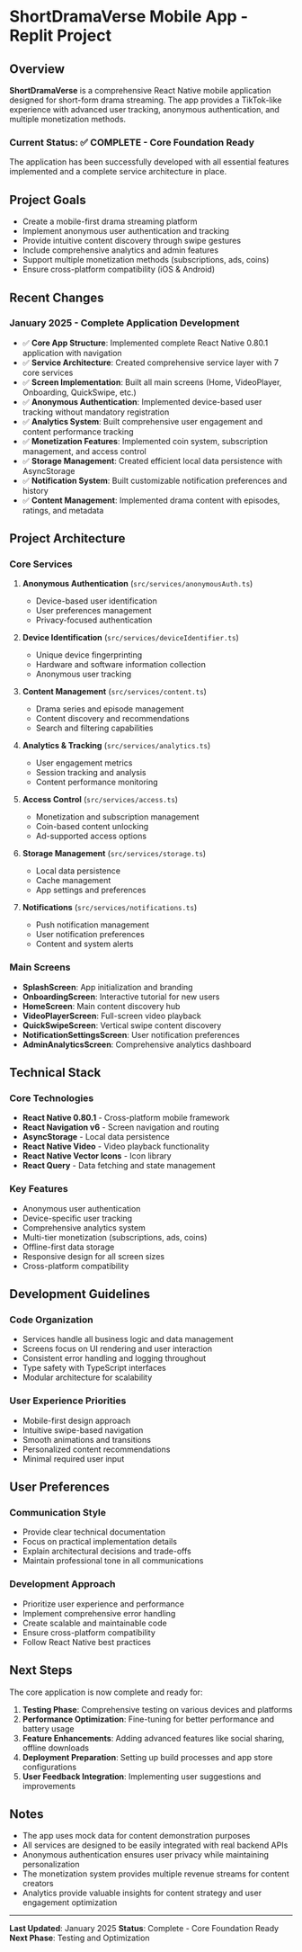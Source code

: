 # ShortDramaVerse Mobile App - Replit Project

## Overview

**ShortDramaVerse** is a comprehensive React Native mobile application designed for short-form drama streaming. The app provides a TikTok-like experience with advanced user tracking, anonymous authentication, and multiple monetization methods.

### Current Status: ✅ COMPLETE - Core Foundation Ready

The application has been successfully developed with all essential features implemented and a complete service architecture in place.

## Project Goals

- Create a mobile-first drama streaming platform
- Implement anonymous user authentication and tracking
- Provide intuitive content discovery through swipe gestures
- Include comprehensive analytics and admin features
- Support multiple monetization methods (subscriptions, ads, coins)
- Ensure cross-platform compatibility (iOS & Android)

## Recent Changes

### January 2025 - Complete Application Development
- ✅ **Core App Structure**: Implemented complete React Native 0.80.1 application with navigation
- ✅ **Service Architecture**: Created comprehensive service layer with 7 core services
- ✅ **Screen Implementation**: Built all main screens (Home, VideoPlayer, Onboarding, QuickSwipe, etc.)
- ✅ **Anonymous Authentication**: Implemented device-based user tracking without mandatory registration
- ✅ **Analytics System**: Built comprehensive user engagement and content performance tracking
- ✅ **Monetization Features**: Implemented coin system, subscription management, and access control
- ✅ **Storage Management**: Created efficient local data persistence with AsyncStorage
- ✅ **Notification System**: Built customizable notification preferences and history
- ✅ **Content Management**: Implemented drama content with episodes, ratings, and metadata

## Project Architecture

### Core Services
1. **Anonymous Authentication** (`src/services/anonymousAuth.ts`)
   - Device-based user identification
   - User preferences management
   - Privacy-focused authentication

2. **Device Identification** (`src/services/deviceIdentifier.ts`)
   - Unique device fingerprinting
   - Hardware and software information collection
   - Anonymous user tracking

3. **Content Management** (`src/services/content.ts`)
   - Drama series and episode management
   - Content discovery and recommendations
   - Search and filtering capabilities

4. **Analytics & Tracking** (`src/services/analytics.ts`)
   - User engagement metrics
   - Session tracking and analysis
   - Content performance monitoring

5. **Access Control** (`src/services/access.ts`)
   - Monetization and subscription management
   - Coin-based content unlocking
   - Ad-supported access options

6. **Storage Management** (`src/services/storage.ts`)
   - Local data persistence
   - Cache management
   - App settings and preferences

7. **Notifications** (`src/services/notifications.ts`)
   - Push notification management
   - User notification preferences
   - Content and system alerts

### Main Screens
- **SplashScreen**: App initialization and branding
- **OnboardingScreen**: Interactive tutorial for new users
- **HomeScreen**: Main content discovery hub
- **VideoPlayerScreen**: Full-screen video playback
- **QuickSwipeScreen**: Vertical swipe content discovery
- **NotificationSettingsScreen**: User notification preferences
- **AdminAnalyticsScreen**: Comprehensive analytics dashboard

## Technical Stack

### Core Technologies
- **React Native 0.80.1** - Cross-platform mobile framework
- **React Navigation v6** - Screen navigation and routing
- **AsyncStorage** - Local data persistence
- **React Native Video** - Video playback functionality
- **React Native Vector Icons** - Icon library
- **React Query** - Data fetching and state management

### Key Features
- Anonymous user authentication
- Device-specific user tracking
- Comprehensive analytics system
- Multi-tier monetization (subscriptions, ads, coins)
- Offline-first data storage
- Responsive design for all screen sizes
- Cross-platform compatibility

## Development Guidelines

### Code Organization
- Services handle all business logic and data management
- Screens focus on UI rendering and user interaction
- Consistent error handling and logging throughout
- Type safety with TypeScript interfaces
- Modular architecture for scalability

### User Experience Priorities
- Mobile-first design approach
- Intuitive swipe-based navigation
- Smooth animations and transitions
- Personalized content recommendations
- Minimal required user input

## User Preferences

### Communication Style
- Provide clear technical documentation
- Focus on practical implementation details
- Explain architectural decisions and trade-offs
- Maintain professional tone in all communications

### Development Approach
- Prioritize user experience and performance
- Implement comprehensive error handling
- Create scalable and maintainable code
- Ensure cross-platform compatibility
- Follow React Native best practices

## Next Steps

The core application is now complete and ready for:

1. **Testing Phase**: Comprehensive testing on various devices and platforms
2. **Performance Optimization**: Fine-tuning for better performance and battery usage
3. **Feature Enhancements**: Adding advanced features like social sharing, offline downloads
4. **Deployment Preparation**: Setting up build processes and app store configurations
5. **User Feedback Integration**: Implementing user suggestions and improvements

## Notes

- The app uses mock data for content demonstration purposes
- All services are designed to be easily integrated with real backend APIs
- Anonymous authentication ensures user privacy while maintaining personalization
- The monetization system provides multiple revenue streams for content creators
- Analytics provide valuable insights for content strategy and user engagement optimization

---

**Last Updated**: January 2025
**Status**: Complete - Core Foundation Ready
**Next Phase**: Testing and Optimization